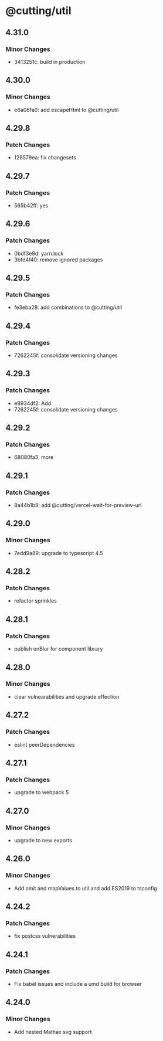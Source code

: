 # @cutting/util

## 4.31.0

### Minor Changes

- 3413251c: build in production

## 4.30.0

### Minor Changes

- e6a06fa0: add escapeHtml to @cutting/util

## 4.29.8

### Patch Changes

- 128579ea: fix changesets

## 4.29.7

### Patch Changes

- 565b42ff: yes

## 4.29.6

### Patch Changes

- 0bdf3e9d: yarn.lock
- 3bfd4f40: remove ignored packages

## 4.29.5

### Patch Changes

- fe3eba28: add combinations to @cutting/util

## 4.29.4

### Patch Changes

- 7262245f: consolidate versioning changes

## 4.29.3

### Patch Changes

- e8934df2: Add <Aliert />
- 7262245f: consolidate versioning changes

## 4.29.2

### Patch Changes

- 68080fa3: more

## 4.29.1

### Patch Changes

- 8a44b1b8: add @cutting/vercel-wait-for-preview-url

## 4.29.0

### Minor Changes

- 7edd9a89: upgrade to typescript 4.5

## 4.28.2

### Patch Changes

- refactor sprinkles

## 4.28.1

### Patch Changes

- publish onBlur for component library

## 4.28.0

### Minor Changes

- clear vulnearabilities and upgrade effection

## 4.27.2

### Patch Changes

- eslint peerDependencies

## 4.27.1

### Patch Changes

- upgrade to webpack 5

## 4.27.0

### Minor Changes

- upgrade to new exports

## 4.26.0

### Minor Changes

- Add omit and mapValues to util and add ES2019 to tsconfig

## 4.24.2

### Patch Changes

- fix postcss vulnerabilities

## 4.24.1

### Patch Changes

- Fix babel issues and include a umd build for browser

## 4.24.0

### Minor Changes

- Add nested Mathax svg support
